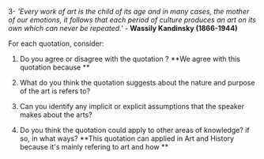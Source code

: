 3-  *'Every work of art is the child of its age and in many cases, the mother of our emotions, it follows that each period of culture produces an art on its own which can never be repeated.'*  - **Wassily Kandinsky (1866-1944)** 

For each quotation, consider: 
1. Do you agree or disagree with the quotation ? 
**We agree with this quotation because **
2. What do you think the quotation suggests about the nature and purpose of the art is refers to? 

4. Can you identify any implicit or explicit assumptions that the speaker makes about the arts? 
5. Do you think the quotation could apply to other areas of knowledge? if so, in what ways?
**This quotation can applied in Art and History because it's mainly refering to art and how **